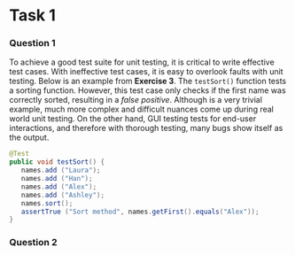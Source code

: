 # Task 1

### Question 1

To achieve a good test suite for unit testing, it is critical to write effective test cases. With ineffective test cases, it is easy to overlook faults with unit testing. Below is an example from **Exercise 3**. The ```testSort()``` function tests a sorting function. However, this test case only checks if the first name was correctly sorted, resulting in a _false positive_. Although is a very trivial example, much more complex and difficult nuances come up during real world unit testing. On the other hand, GUI testing tests for end-user interactions, and therefore with thorough testing, many bugs show itself as the output.

```java
@Test
public void testSort() {
   names.add ("Laura"); 
   names.add ("Han"); 
   names.add ("Alex"); 
   names.add ("Ashley"); 
   names.sort(); 
   assertTrue ("Sort method", names.getFirst().equals("Alex"));
}
```
### Question 2

